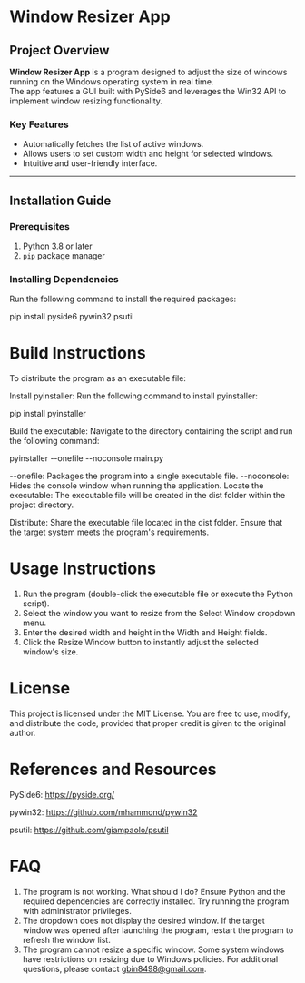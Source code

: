 # Window Resizer App

## Project Overview
**Window Resizer App** is a program designed to adjust the size of windows running on the Windows operating system in real time.  
The app features a GUI built with PySide6 and leverages the Win32 API to implement window resizing functionality.

### Key Features
- Automatically fetches the list of active windows.
- Allows users to set custom width and height for selected windows.
- Intuitive and user-friendly interface.

---

## Installation Guide

### Prerequisites
1. Python 3.8 or later
2. `pip` package manager

### Installing Dependencies
Run the following command to install the required packages:

pip install pyside6 pywin32 psutil

# Build Instructions
To distribute the program as an executable file:

Install pyinstaller: Run the following command to install pyinstaller:

pip install pyinstaller

Build the executable: Navigate to the directory containing the script and run the following command:

pyinstaller --onefile --noconsole main.py

--onefile: Packages the program into a single executable file.
--noconsole: Hides the console window when running the application.
Locate the executable: The executable file will be created in the dist folder within the project directory.

Distribute: Share the executable file located in the dist folder. Ensure that the target system meets the program's requirements.

# Usage Instructions

1. Run the program (double-click the executable file or execute the Python script).
2. Select the window you want to resize from the Select Window dropdown menu.
3. Enter the desired width and height in the Width and Height fields.
4. Click the Resize Window button to instantly adjust the selected window's size.

# License
This project is licensed under the MIT License. You are free to use, modify, and distribute the code, provided that proper credit is given to the original author.

# References and Resources

PySide6: https://pyside.org/

pywin32: https://github.com/mhammond/pywin32

psutil: https://github.com/giampaolo/psutil

# FAQ
1. The program is not working. What should I do?
Ensure Python and the required dependencies are correctly installed.
Try running the program with administrator privileges.
2. The dropdown does not display the desired window.
If the target window was opened after launching the program, restart the program to refresh the window list.
3. The program cannot resize a specific window.
Some system windows have restrictions on resizing due to Windows policies.
For additional questions, please contact gbin8498@gmail.com.
